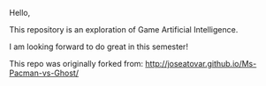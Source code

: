 Hello,

This repository is an exploration of Game Artificial Intelligence. 

I am looking forward to do great in this semester!

This repo was originally forked from: http://joseatovar.github.io/Ms-Pacman-vs-Ghost/
